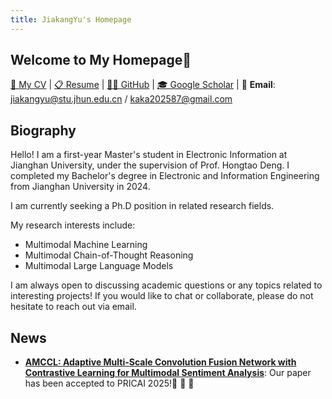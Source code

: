 ```yaml
---
title: JiakangYu's Homepage
---
```


## Welcome to My Homepage🚀
[📄 My CV](./CV.pdf) | [📋 Resume](./resume.pdf) | [👨‍💻 GitHub](https://github.com/kaka-yjk) | [🎓 Google Scholar](https://scholar.google.com/citations?user=FpbncKYAAAAJ&hl=en) | 📧 **Email**: [jiakangyu@stu.jhun.edu.cn](mailto:jiakangyu@stu.jhun.edu.cn) / [kaka202587@gmail.com](mailto:kaka202587@gmail.com)

## Biography
Hello! I am a first-year Master's student in Electronic Information at Jianghan University, under the supervision of Prof. Hongtao Deng. I completed my Bachelor's degree in Electronic and Information Engineering from Jianghan University in 2024.

I am currently seeking a Ph.D position in related research fields.

My research interests include:
* Multimodal Machine Learning
* Multimodal Chain-of-Thought Reasoning
* Multimodal Large Language Models

I am always open to discussing academic questions or any topics related to interesting projects! If you would like to chat or collaborate, please do not hesitate to reach out via email.

## News

* **[AMCCL: Adaptive Multi-Scale Convolution Fusion Network with Contrastive Learning for Multimodal Sentiment Analysis](https://github.com/kaka-yjk/amccl)**: Our paper has been accepted to PRICAI 2025!🚀 🚀 🚀
